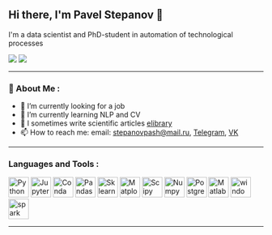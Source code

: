 ## Hi there, I'm Pavel Stepanov 👋
I'm a data scientist and PhD-student in automation of technological processes
<div id="badges">
  <img src="https://img.shields.io/badge/Telegram-%2326A5E4?style=social&logo=telegram&link=https%3A%2F%2Ft.me%2FTheHITSs"/>
  <img src="https://img.shields.io/badge/VK-%230077FF?style=social&logo=vk&link=https%3A%2F%2Fvk.com%2Fthehits"/>
</div>

<img src="https://komarev.com/ghpvc/?username=PawelStepanov&style=flat-square&color=blue" alt=""/>

---

### 🙍 About Me :

- 🔭 I’m currently looking for a job
- 🌱 I’m currently learning NLP and CV
- 📜 I sometimes write scientific articles [elibrary](https://elibrary.ru/author_items.asp?authorid=1195614)
- 📫 How to reach me: email: stepanovpash@mail.ru, [Telegram](https://t.me/TheHITSs), [VK](https://vk.com/thehits)

---

### Languages and Tools :

<div>
  <img src="https://cdn.jsdelivr.net/gh/devicons/devicon@latest/icons/python/python-original-wordmark.svg" title="Python" **alt="Git" width="40" height="40"/>
  <img src="https://cdn.jsdelivr.net/gh/devicons/devicon@latest/icons/jupyter/jupyter-original-wordmark.svg" title="Jupyter" **alt="Git" width="40" height="40"/>
  <img src="https://cdn.jsdelivr.net/gh/devicons/devicon@latest/icons/anaconda/anaconda-original-wordmark.svg" title="Conda" **alt="Git" width="40" height="40"/>
  <img src="https://cdn.jsdelivr.net/gh/devicons/devicon@latest/icons/pandas/pandas-original-wordmark.svg" title="Pandas" **alt="Git" width="40" height="40"/>
  <img src="https://cdn.jsdelivr.net/gh/devicons/devicon@latest/icons/scikitlearn/scikitlearn-original.svg" title="Sklearn" **alt="Git" width="40" height="40"/>
  <img src="https://cdn.jsdelivr.net/gh/devicons/devicon@latest/icons/matplotlib/matplotlib-original-wordmark.svg" title="Matplot" **alt="Git" width="40" height="40"/>
  <img src="https://github.com/simple-icons/simple-icons/blob/develop/icons/scipy.svg" title="Scipy" **alt="Git" width="40" height="40"/>
  <img src="https://cdn.jsdelivr.net/gh/devicons/devicon@latest/icons/numpy/numpy-original-wordmark.svg" title="Numpy" **alt="Git" width="40" height="40"/>
  <img src="https://cdn.jsdelivr.net/gh/devicons/devicon@latest/icons/postgresql/postgresql-original-wordmark.svg" title="Postgres" **alt="Git" width="40" height="40"/>
  <img src="https://cdn.jsdelivr.net/gh/devicons/devicon@latest/icons/matlab/matlab-original.svg" title="Matlab" **alt="Git" width="40" height="40"/>
  <img src="https://cdn.jsdelivr.net/gh/devicons/devicon@latest/icons/windows11/windows11-original-wordmark.svg" title="windows" **alt="Git" width="40" height="40"/>
  <img src="https://cdn.jsdelivr.net/gh/devicons/devicon@latest/icons/apachespark/apachespark-original-wordmark.svg" title="spark" **alt="Git" width="40" height="40"/>
</div>

---

<div id="stat" align="center">
    <img src="https://github-profile-summary-cards.vercel.app/api/cards/profile-details?username=PawelStepanov&theme=github_dark" alt=""/>
    <img src="https://github-profile-summary-cards.vercel.app/api/cards/most-commit-language?username=PawelStepanov&theme=github_dark" alt=""/>
     <img src="https://github-profile-summary-cards.vercel.app/api/cards/stats?username=PawelStepanov&theme=github_dark" alt=""/>
</div>

<!--
**PawelStepanov/PawelStepanov** is a ✨ _special_ ✨ repository because its `README.md` (this file) appears on your GitHub profile.

Here are some ideas to get you started:

- 👯 I’m looking to collaborate on ...
- 🤔 I’m looking for help with ...
- 💬 Ask me about ...
- 😄 Pronouns: ...
- ⚡ Fun fact: ...
-->
